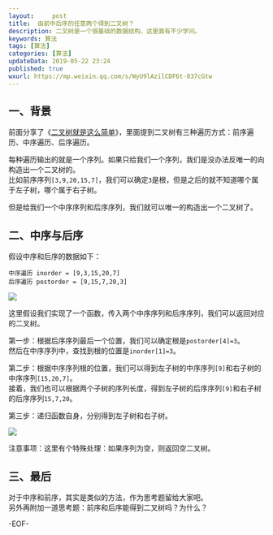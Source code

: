 ```yaml
---   
layout:     post  
title:  由前中后序的任意两个得到二叉树？
description: 二叉树是一个很基础的数据结构，这里面有不少学问。   
keywords: 算法  
tags: [算法]    
categories: [算法]  
updateData: 2019-05-22 23:24   
published: true 
wxurl: https://mp.weixin.qq.com/s/WyU9lAzilCDF6t-037cGtw  
---  
```



## 一、背景  


前面分享了《[二叉树就是这么简单](https://mp.weixin.qq.com/s/Q0MgdrnJE4-U4PaPCrn5MQ)》，里面提到二叉树有三种遍历方式：前序遍历、中序遍历、后序遍历。  


每种遍历输出的就是一个序列。如果只给我们一个序列，我们是没办法反唯一的向构造出一个二叉树的。  
比如前序序列`[3,9,20,15,7]`，我们可以确定`3`是根，但是之后的就不知道哪个属于左子树，哪个属于右子树。  


但是给我们一个中序序列和后序序列，我们就可以唯一的构造出一个二叉树了。  


## 二、中序与后序    


假设中序和后序的数据如下：


```
中序遍历 inorder = [9,3,15,20,7]
后序遍历 postorder = [9,15,7,20,3]
```


![](http://res.tiankonguse.com/images/2019/05/22/001.png)  



这里假设我们实现了一个函数，传入两个中序序列和后序序列，我们可以返回对应的二叉树。  


第一步：根据后序序列最后一个位置，我们可以确定根是`postorder[4]=3`。  
然后在中序序列中，查找到根的位置是`inorder[1]=3`。  


第二步：根据中序序列根的位置，我们可以得到左子树的中序序列`[9]`和右子树的中序序列`[15,20,7]`。  
接着，我们也可以根据两个子树的序列长度，得到左子树的后序序列`[9]`和右子树的后序序列`15,7,20`。  


第三步：递归函数自身，分别得到左子树和右子树。  


![](http://res.tiankonguse.com/images/2019/05/22/002.png)  


注意事项：这里有个特殊处理：如果序列为空，则返回空二叉树。  


## 三、最后  

对于中序和前序，其实是类似的方法，作为思考题留给大家吧。  
另外再附加一道思考题：前序和后序能得到二叉树吗？为什么？  




-EOF-  



